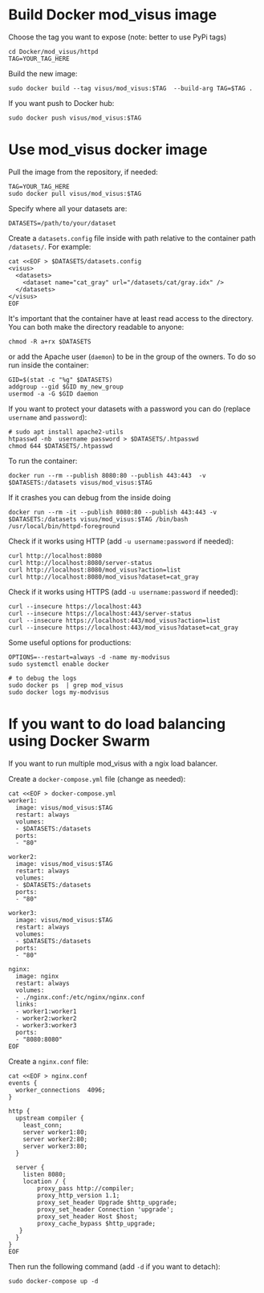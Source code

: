 # Build Docker mod_visus image 

Choose the tag you want to expose (note: better to use PyPi tags)

```
cd Docker/mod_visus/httpd
TAG=YOUR_TAG_HERE
```

Build the new image:

```
sudo docker build --tag visus/mod_visus:$TAG  --build-arg TAG=$TAG .
```

If you want push to Docker hub:

```
sudo docker push visus/mod_visus:$TAG
```


# Use  mod_visus docker image

Pull the image from the repository, if needed:

```
TAG=YOUR_TAG_HERE
sudo docker pull visus/mod_visus:$TAG
```

Specify where all your datasets are:

```
DATASETS=/path/to/your/dataset
```

Create a `datasets.config` file inside with path relative to the container path `/datasets/`.
For example:

```
cat <<EOF > $DATASETS/datasets.config
<visus>
  <datasets>
    <dataset name="cat_gray" url="/datasets/cat/gray.idx" />
  </datasets>
</visus>
EOF
```

It's important that the container have at least read access to the directory.
You can both make the directory readable to anyone:

```
chmod -R a+rx $DATASETS
```

or add the Apache user (`daemon`) to be in the group of the owners. To do so run inside the container:

```
GID=$(stat -c "%g" $DATASETS)
addgroup --gid $GID my_new_group 
usermod -a -G $GID daemon
```


If you want to protect your datasets with a password you can do (replace `username` and `password`):

```
# sudo apt install apache2-utils
htpasswd -nb  username password > $DATASETS/.htpasswd
chmod 644 $DATASETS/.htpasswd
```

To run the container:

``` 
docker run --rm --publish 8080:80 --publish 443:443  -v $DATASETS:/datasets visus/mod_visus:$TAG
```

If it crashes you can debug from the inside doing

```
docker run --rm -it --publish 8080:80 --publish 443:443 -v $DATASETS:/datasets visus/mod_visus:$TAG /bin/bash
/usr/local/bin/httpd-foreground
```

Check if it works using HTTP (add `-u username:password` if needed):

```
curl http://localhost:8080
curl http://localhost:8080/server-status
curl http://localhost:8080/mod_visus?action=list
curl http://localhost:8080/mod_visus?dataset=cat_gray
```


Check if it works using HTTPS (add `-u username:password` if needed):

```
curl --insecure https://localhost:443
curl --insecure https://localhost:443/server-status
curl --insecure https://localhost:443/mod_visus?action=list
curl --insecure https://localhost:443/mod_visus?dataset=cat_gray

```

Some useful options for productions:

```
OPTIONS=--restart=always -d -name my-modvisus 
sudo systemctl enable docker

# to debug the logs
sudo docker ps  | grep mod_visus
sudo docker logs my-modvisus

````


# If you want to do load balancing using Docker Swarm

If you want to run multiple mod_visus with a ngix load balancer.

Create a `docker-compose.yml` file (change as needed):

```
cat <<EOF > docker-compose.yml 
worker1:
  image: visus/mod_visus:$TAG 
  restart: always
  volumes:
  - $DATASETS:/datasets
  ports:
  - "80"

worker2:
  image: visus/mod_visus:$TAG
  restart: always
  volumes:
  - $DATASETS:/datasets
  ports:
  - "80"

worker3:
  image: visus/mod_visus:$TAG
  restart: always
  volumes:
  - $DATASETS:/datasets
  ports:
  - "80"
      
nginx:
  image: nginx
  restart: always
  volumes:
  - ./nginx.conf:/etc/nginx/nginx.conf
  links:
  - worker1:worker1
  - worker2:worker2
  - worker3:worker3
  ports:
  - "8080:8080"
EOF
```

Create a `nginx.conf` file:

```
cat <<EOF > nginx.conf
events {
  worker_connections  4096;
}

http {
  upstream compiler {
    least_conn;
    server worker1:80;
    server worker2:80;
    server worker3:80;
  }

  server {
    listen 8080;
    location / {
	    proxy_pass http://compiler;
	    proxy_http_version 1.1;
	    proxy_set_header Upgrade $http_upgrade;
	    proxy_set_header Connection 'upgrade';
	    proxy_set_header Host $host;
	    proxy_cache_bypass $http_upgrade;
   }
  }
}
EOF
```

Then run the following command (add `-d` if you want to detach):

```
sudo docker-compose up -d
```








